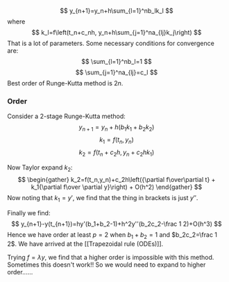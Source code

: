 $$
y_{n+1}=y_n+h\sum_{l=1}^nb_lk_l
$$
where
$$
k_l=f\left(t_n+c_nh, y_n+h\sum_{j=1}^na_{lj}k_j\right)
$$
That is a lot of parameters. 
Some necessary conditions for convergence are:
$$
\sum_{l=1}^nb_l=1
$$
$$
\sum_{j=1}^na_{lj}=c_l
$$
Best order of Runge-Kutta method is $2n$.
### Order
Consider a 2-stage Runge-Kutta method:
$$
y_{n+1}=y_n+h(b_1k_1+b_2k_2)
$$
$$
k_1=f(t_n,y_n)
$$
$$
k_2=f(t_n+c_2h, y_n+c_2hk_1)
$$

Now Taylor expand $k_2$:
$$
\begin{gather}
k_2=f(t_n,y_n)+c_2h\left({\partial f\over\partial t} + k_1{\partial f\over \partial y}\right) + O(h^2)
\end{gather}
$$
Now noting that $k_1=y'$, we find that the thing in brackets is just $y''$.

Finally we find:
$$
y_{n+1}-y(t_{n+1})=hy'(b_1+b_2-1)+h^2y''(b_2c_2-\frac 1 2)+O(h^3)
$$
Hence we have order at least $p=2$ when $b_1+b_2=1$ and $b_2c_2=\frac 1 2$.
We have arrived at the [[Trapezoidal rule (ODEs)]].

Trying $f=\lambda y$, we find that a higher order is impossible with this method. 
Sometimes this doesn't work!! So we would need to expand to higher order......